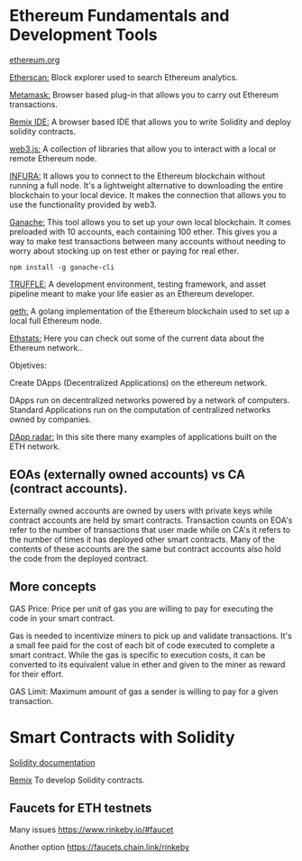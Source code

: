 # Ethereum Fundamentals and Development Tools

<a href="https://ethereum.org/en/">ethereum.org</a>

<a href="https://etherscan.io/">Etherscan:</a> Block explorer used to search Ethereum analytics. 

<a href="https://metamask.io/">Metamask:</a> Browser based plug-in that allows you to carry out Ethereum transactions. 

<a href="https://remix.ethereum.org/#optimize=false&runs=200&evmVersion=null&version=soljson-v0.8.7+commit.e28d00a7.js">Remix IDE:</a> A browser based IDE that allows you to write Solidity and deploy solidity contracts. 

<a href="https://web3js.readthedocs.io/en/v1.7.5/">web3.js:</a> A collection of libraries that allow you to interact with a local or remote Ethereum node. 

<a href="https://infura.io/">INFURA:</a> It allows you to connect to the Ethereum blockchain without running a full node. It's a lightweight alternative to downloading the entire blockchain to your local device. It makes the connection that allows you to use the functionality provided by web3. 

<a href="https://trufflesuite.com/ganache/">Ganache:</a> This tool allows you to set up your own local blockchain. It comes preloaded with 10 accounts, each containing 100 ether. This gives you a way to make test transactions between many accounts without needing to worry about stocking up on test ether or paying for real ether.

<code>npm install -g ganache-cli</code>

<a href="https://trufflesuite.com">TRUFFLE:</a> A development environment, testing framework, and asset pipeline meant to make your life easier as an Ethereum developer. 

<a href="https://geth.ethereum.org/">geth:</a> A golang implementation of the Ethereum blockchain used to set up a local full Ethereum node. 

<a href="https://ethstats.net/">Ethstats:</a> Here you can check out some of the current data about the Ethereum network.. 


Objetives:

Create DApps (Decentralized Applications) on the ethereum network.

DApps run on decentralized networks powered by a network of computers. Standard Applications run on the computation of centralized networks owned by companies.

<a href="https://dappradar.com/">DApp radar:</a> In this site there many examples of applications built on the ETH network. 


## EOAs (externally owned accounts) vs CA (contract accounts).

Externally owned accounts are owned by users with private keys while contract accounts are held by smart contracts. Transaction counts on EOA's refer to the number of transactions that user made while on CA's it refers to the number of times it has deployed other smart contracts. Many of the contents of these accounts are the same but contract accounts also hold the code from the deployed contract.

## More concepts

GAS Price: Price per unit of gas you are willing to pay for executing the code in your smart contract. 

Gas is needed to incentivize miners to pick up and validate transactions. It's a small fee paid for the cost of each bit of code executed to complete a smart contract. While the gas is specific to execution costs, it can be converted to its equivalent value in ether and given to the miner as reward for their effort.

GAS Limit: Maximum amount of gas a sender is willing to pay for a given transaction.

# Smart Contracts with Solidity

<a href="https://docs.soliditylang.org/en/v0.4.24/">Solidity documentation</a> 

<a href="https://remix.ethereum.org/">Remix</a> To develop Solidity contracts.



## Faucets for ETH testnets

Many issues
https://www.rinkeby.io/#faucet

Another option
https://faucets.chain.link/rinkeby

